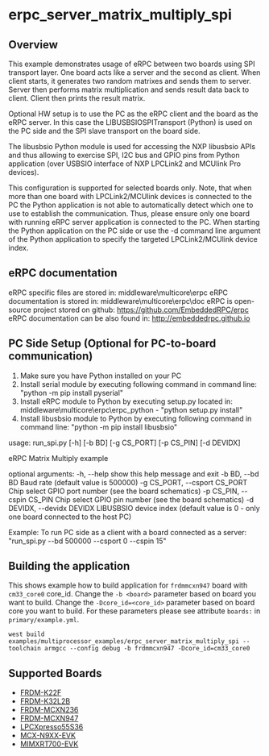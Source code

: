 # erpc_server_matrix_multiply_spi

## Overview

This example demonstrates usage of eRPC between two boards using SPI transport layer.
One board acts like a server and the second as client.
When client starts, it generates two random matrixes and sends them to server.
Server then performs matrix multiplication and sends result data back to client.
Client then prints the result matrix.

Optional HW setup is to use the PC as the eRPC client and the board as the eRPC server.
In this case the LIBUSBSIOSPITransport (Python) is used on the PC side and the SPI slave transport on the board side.

The libusbsio Python module is used for accessing the NXP libusbsio APIs and thus allowing to exercise SPI, I2C bus and GPIO pins
from Python application (over USBSIO interface of NXP LPCLink2 and MCUlink Pro devices).

This configuration is supported for selected boards only. Note, that when more than one board with LPCLink2/MCUlink devices is
connected to the PC the Python application is not able to automatically detect which one to use to establish the communication.
Thus, please ensure only one board with running eRPC server application is connected to the PC.
When starting the Python application on the PC side or use the -d command line argument of the Python application to specify
the targeted LPCLink2/MCUlink device index.

## eRPC documentation

eRPC specific files are stored in: middleware\multicore\erpc
eRPC documentation is stored in: middleware\multicore\erpc\doc
eRPC is open-source project stored on github: https://github.com/EmbeddedRPC/erpc
eRPC documentation can be also found in: http://embeddedrpc.github.io

## PC Side Setup (Optional for PC-to-board communication)
1. Make sure you have Python installed on your PC
2. Install serial module by executing following command in command line: "python -m pip install pyserial"
3. Install eRPC module to Python by executing setup.py located in: middleware\multicore\erpc\erpc_python - "python setup.py install"
4. Install libusbsio module to Python by executing following command in command line: "python -m pip install libusbsio"

usage: run_spi.py [-h] [-b BD] [-g CS_PORT] [-p CS_PIN] [-d DEVIDX]

eRPC Matrix Multiply example

optional arguments:
  -h, --help                    show this help message and exit
  -b BD, --bd BD                Baud rate (default value is 500000)
  -g CS_PORT, --csport CS_PORT  Chip select GPIO port number (see the board schematics)
  -p CS_PIN, --cspin CS_PIN     Chip select GPIO pin number (see the board schematics)
  -d DEVIDX, --devidx DEVIDX    LIBUSBSIO device index (default value is 0 - only one board connected to the host PC)

Example:
To run PC side as a client with a board connected as a server:
"run_spi.py --bd 500000 --csport 0 --cspin 15"

## Building the application

This shows example how to build application for `frdmmcxn947` board with `cm33_core0` core_id.
Change the `-b <board>` parameter based on board you want to build.
Change the `-Dcore_id=<core_id>` parameter based on board core you want to build.
For these parameters please see attribute `boards:` in `primary/example.yml`.

```
west build examples/multiprocessor_examples/erpc_server_matrix_multiply_spi --toolchain armgcc --config debug -b frdmmcxn947 -Dcore_id=cm33_core0
```

## Supported Boards
- [FRDM-K22F](../../_boards/frdmk22f/multiprocessor_examples/erpc_server_matrix_multiply_spi/example_board_readme.md)
- [FRDM-K32L2B](../../_boards/frdmk32l2b/multiprocessor_examples/erpc_server_matrix_multiply_spi/example_board_readme.md)
- [FRDM-MCXN236](../../_boards/frdmmcxn236/multiprocessor_examples/erpc_server_matrix_multiply_spi/example_board_readme.md)
- [FRDM-MCXN947](../../_boards/frdmmcxn947/multiprocessor_examples/erpc_server_matrix_multiply_spi/example_board_readme.md)
- [LPCXpresso55S36](../../_boards/lpcxpresso55s36/multiprocessor_examples/erpc_server_matrix_multiply_spi/example_board_readme.md)
- [MCX-N9XX-EVK](../../_boards/mcxn9xxevk/multiprocessor_examples/erpc_server_matrix_multiply_spi/example_board_readme.md)
- [MIMXRT700-EVK](../../_boards/mimxrt700evk/multiprocessor_examples/erpc_server_matrix_multiply_spi/example_board_readme.md)
